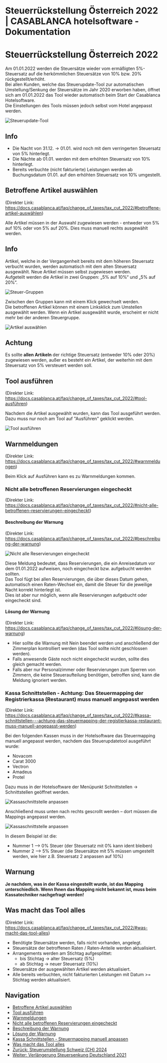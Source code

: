 # Steuerrückstellung Österreich 2022 | CASABLANCA hotelsoftware - Dokumentation

# Steuerrückstellung Österreich 2022

Am 01.01.2022 werden die Steuersätze wieder vom ermäßigten 5%-Steuersatz auf die herkömmlichen Steuersätze von 10% bzw. 20% rückgestellt/erhöht.  
Bei allen Kunden, welche das Steuerupdate-Tool zur automatischen Umstellung/Senkung der Steuersätze im Jahr 2020 erworben haben, öffnet sich am 01.01.2022 das Tool wieder automatisch beim Start der Casablanca Hotelsoftware.  
Die Einstellungen des Tools müssen jedoch selbst vom Hotel angepasst werden.

![Steuerupdate-Tool](https://docs.casablanca.at/assets/images/tax_cut_tool_overview-5645745cee26c64385daf78936f92616.png "Steuerupdate-Tool")

## Info

* Die Nacht von 31.12. -> 01.01. wird noch mit dem verringerten Steuersatz von 5% hinterlegt.
* Die Nächte ab 01.01. werden mit dem erhöhten Steuersatz von 10% hinterlegt.
* Bereits verbuchte (nicht fakturierte) Leistungen werden ab Buchungsdatum 01.01. auf den erhöhten Steuersatz von 10% umgestellt.

## Betroffene Artikel auswählen
(Direkter Link: https://docs.casablanca.at/faq/change_of_taxes/tax_cut_2022/#betroffene-artikel-auswählen)

Alle Artikel müssen in der Auswahl zugewiesen werden - entweder von 5% auf 10% oder von 5% auf 20%. Dies muss manuell rechts ausgewählt werden.

## Info

Artikel, welche in der Vergangenheit bereits mit dem höheren Steuersatz verbucht wurden, werden automatisch mit dem alten Steuersatz ausgewählt. Neue Artikel müssen selbst zugewiesen werden.  
Aufgeteilt werden die Artikel in zwei Gruppen: „5% auf 10%“ und „5% auf 20%“.

![Steuer-Gruppen](https://docs.casablanca.at/assets/images/tax_cut_tool-11ae22a5c8a6983d9273d7c48b4af2b6.gif "Steuer-Gruppen")

Zwischen den Gruppen kann mit einem Klick gewechselt werden.  
Die betroffenen Artikel können mit einem Linksklick zum Umstellen ausgewählt werden. Wenn ein Artikel ausgewählt wurde, erscheint er nicht mehr bei der anderen Steuergruppe.

![Artikel auswählen](https://docs.casablanca.at/assets/images/choose_articles-ef2d6e09a553a4743c5fedd1ff775dc7.gif "Artikel auswählen")

## Achtung

Es sollte **allen Artikeln** der richtige Steuersatz (entweder 10% oder 20%) zugewiesen werden, außer es besteht ein Artikel, der weiterhin mit dem Steuersatz von 5% versteuert werden soll.

## Tool ausführen
(Direkter Link: https://docs.casablanca.at/faq/change_of_taxes/tax_cut_2022/#tool-ausführen)

Nachdem die Artikel ausgewählt wurden, kann das Tool ausgeführt werden.  
Dazu muss nur noch am Tool auf "Ausführen" geklickt werden.

![Tool ausführen](https://docs.casablanca.at/assets/images/execute_tool-4c32032f225766b991500e032989060b.png "Tool ausführen")

## Warnmeldungen
(Direkter Link: https://docs.casablanca.at/faq/change_of_taxes/tax_cut_2022/#warnmeldungen)

Beim Klick auf Ausführen kann es zu Warnmeldungen kommen.

### Nicht alle betroffenen Reservierungen eingecheckt
(Direkter Link: https://docs.casablanca.at/faq/change_of_taxes/tax_cut_2022/#nicht-alle-betroffenen-reservierungen-eingecheckt)

#### Beschreibung der Warnung
(Direkter Link: https://docs.casablanca.at/faq/change_of_taxes/tax_cut_2022/#beschreibung-der-warnung)

![Nicht alle Reservierungen eingecheckt](https://docs.casablanca.at/assets/images/check_in_reservations_2022-030b1213ec1a94ca5e82e9fc26dc5eae.jpg "Nicht alle Reservierungen eingecheckt")

Diese Meldung bedeutet, dass Reservierungen, die ein Anreisedatum vor dem 01.01.2022 aufweisen, noch eingecheckt bzw. aufgebucht werden sollten.  
Das Tool fügt bei allen Reservierungen, die über dieses Datum gehen, automatisch einen Raten-Wechsel ein, damit die Steuer für die jeweilige Nacht korrekt hinterlegt ist.  
Dies ist aber nur möglich, wenn alle Reservierungen aufgebucht oder eingecheckt sind.

#### Lösung der Warnung
(Direkter Link: https://docs.casablanca.at/faq/change_of_taxes/tax_cut_2022/#lösung-der-warnung)

* Hier sollte die Warnung mit Nein beendet werden und anschließend der Zimmerplan kontrolliert werden (das Tool sollte nicht geschlossen werden).
* Falls anwesende Gäste noch nicht eingecheckt wurden, sollte dies gleich gemacht werden.
* Falls aber nur Personalzimmer oder Reservierungen zum Sperren von Zimmern, die keine Steueraufteilung benötigen, betroffen sind, kann die Meldung ignoriert werden.

### Kassa Schnittstellen - Achtung: Das Steuermapping der Registrierkassa (Restaurant) muss manuell angepasst werden
(Direkter Link: https://docs.casablanca.at/faq/change_of_taxes/tax_cut_2022/#kassa-schnittstellen---achtung-das-steuermapping-der-registierkassa-restaurant-muss-manuell-angepasst-werden)

Bei den folgenden Kassen muss in der Hotelsoftware das Steuermapping manuell angepasst werden, nachdem das Steuerupdatetool ausgeführt wurde:

* Novacom
* Carat 3000
* Vectron
* Amadeus
* Protel

Dazu muss in der Hotelsoftware der Menüpunkt Schnittstellen -> Schnittstellen geöffnet werden.

![Kassaschnittstelle anpassen](https://docs.casablanca.at/assets/images/kassa1-8f328b1144731a12889d83cd20f95722.png "Kassaschnittstelle anpassen")

Anschließend muss unten nach rechts gescrollt werden – dort müssen die Mappings angepasst werden.

![Kassaschnittstelle anpassen](https://docs.casablanca.at/assets/images/kassa2-d5ad1d59705935724bd2a0f2c832c9a5.png "Kassaschnittstelle anpassen")

In diesem Beispiel ist die:

* Nummer 1 --> 0% Steuer (der Steuersatz mit 0% kann ident bleiben)
* Nummer 2 --> 5% Steuer (die Steuersätze mit 5% müssen umgestellt werden, wie hier z.B. Steuersatz 2 anpassen auf 10%)

## Warnung

**Je nachdem, was in der Kassa eingestellt wurde, ist das Mapping unterschiedlich. Wenn Ihnen das Mapping nicht bekannt ist, muss beim Kassatechniker nachgefragt werden!**

## Was macht das Tool alles
(Direkter Link: https://docs.casablanca.at/faq/change_of_taxes/tax_cut_2022/#was-macht-das-tool-alles)

* Benötigte Steuersätze werden, falls nicht vorhanden, angelegt.
* Steuersätze der betroffenen Raten / Raten-Anteile werden aktualisiert.
* Arrangements werden am Stichtag aufgesplittet:
  * bis Stichtag -> alter Steuersatz (5%)
  * ab Stichtag -> neuer Steuersatz (10%)
* Steuersätze der ausgewählten Artikel werden aktualisiert.
* Alle bereits verbuchten, nicht fakturierten Leistungen mit Datum >= Stichtag werden aktualisiert.

## Navigation

* [Betroffene Artikel auswählen](https://docs.casablanca.at/faq/change_of_taxes/tax_cut_2022/#betroffene-artikel-auswählen)
* [Tool ausführen](https://docs.casablanca.at/faq/change_of_taxes/tax_cut_2022/#tool-ausführen)
* [Warnmeldungen](https://docs.casablanca.at/faq/change_of_taxes/tax_cut_2022/#warnmeldungen)
* [Nicht alle betroffenen Reservierungen eingecheckt](https://docs.casablanca.at/faq/change_of_taxes/tax_cut_2022/#nicht-alle-betroffenen-reservierungen-eingecheckt)
* [Beschreibung der Warnung](https://docs.casablanca.at/faq/change_of_taxes/tax_cut_2022/#beschreibung-der-warnung)
* [Lösung der Warnung](https://docs.casablanca.at/faq/change_of_taxes/tax_cut_2022/#lösung-der-warnung)
* [Kassa Schnittstellen - Steuermapping manuell anpassen](https://docs.casablanca.at/faq/change_of_taxes/tax_cut_2022/#kassa-schnittstellen---achtung-das-steuermapping-der-registierkassa-restaurant-muss-manuell-angepasst-werden)
* [Was macht das Tool alles](https://docs.casablanca.at/faq/change_of_taxes/tax_cut_2022/#was-macht-das-tool-alles)
* [Zurück: Steuerumstellung Schweiz (CH) 2024](https://docs.casablanca.at/faq/change_of_taxes/tax_cut_ch_2024)
* [Weiter: Verlängerung Steuersenkung Deutschland 2021](https://docs.casablanca.at/faq/change_of_taxes/tax_cut_ger_2021)